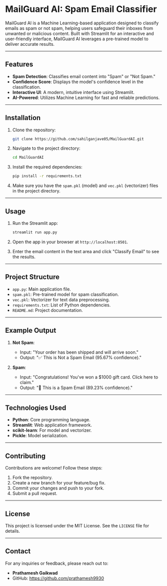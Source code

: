 # MailGuard AI: Spam Email Classifier

MailGuard AI is a Machine Learning-based application designed to classify emails as spam or not spam, helping users safeguard their inboxes from unwanted or malicious content. Built with Streamlit for an interactive and user-friendly interface, MailGuard AI leverages a pre-trained model to deliver accurate results.

---

## Features

- **Spam Detection**: Classifies email content into "Spam" or "Not Spam."
- **Confidence Score**: Displays the model's confidence level in the classification.
- **Interactive UI**: A modern, intuitive interface using Streamlit.
- **AI-Powered**: Utilizes Machine Learning for fast and reliable predictions.

---

## Installation

1. Clone the repository:
   ```bash
   git clone https://github.com/sahilganjave05/MailGuardAI.git
   ```

2. Navigate to the project directory:
   ```bash
   cd MailGuardAI
   ```

3. Install the required dependencies:
   ```bash
   pip install -r requirements.txt
   ```

4. Make sure you have the `spam.pkl` (model) and `vec.pkl` (vectorizer) files in the project directory.

---

## Usage

1. Run the Streamlit app:
   ```bash
   streamlit run app.py
   ```

2. Open the app in your browser at `http://localhost:8501`.

3. Enter the email content in the text area and click "Classify Email" to see the results.

---

## Project Structure

- `app.py`: Main application file.
- `spam.pkl`: Pre-trained model for spam classification.
- `vec.pkl`: Vectorizer for text data preprocessing.
- `requirements.txt`: List of Python dependencies.
- `README.md`: Project documentation.

---

## Example Output

1. **Not Spam**:
   - Input: "Your order has been shipped and will arrive soon."
   - Output: "✅ This is Not a Spam Email (95.67% confidence)."

2. **Spam**:
   - Input: "Congratulations! You've won a $1000 gift card. Click here to claim."
   - Output: "🚫 This is a Spam Email (89.23% confidence)."

---

## Technologies Used

- **Python**: Core programming language.
- **Streamlit**: Web application framework.
- **scikit-learn**: For model and vectorizer.
- **Pickle**: Model serialization.

---

## Contributing

Contributions are welcome! Follow these steps:

1. Fork the repository.
2. Create a new branch for your feature/bug fix.
3. Commit your changes and push to your fork.
4. Submit a pull request.

---

## License

This project is licensed under the MIT License. See the `LICENSE` file for details.

---

## Contact

For any inquiries or feedback, please reach out to:
- **Prathamesh Gaikwad**
- GitHub: https://github.com/prathamesh9930
